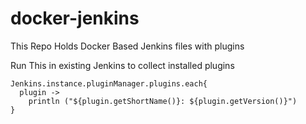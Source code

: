 # docker-jenkins
This Repo Holds Docker Based Jenkins files with plugins



Run This in existing Jenkins to collect installed plugins
```
Jenkins.instance.pluginManager.plugins.each{
  plugin -> 
    println ("${plugin.getShortName()}: ${plugin.getVersion()}")
}
```